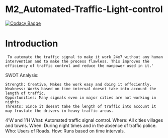 # M2_Automated-Traffic-Light-control

[![Codacy Badge](https://app.codacy.com/project/badge/Grade/b5cfc0803f194e3bb7eb10e6a7a1c03d)](https://www.codacy.com/gh/MNVS10/M2_Automated-Traffic-Light-control/dashboard?utm_source=github.com&amp;utm_medium=referral&amp;utm_content=MNVS10/M2_Automated-Traffic-Light-control&amp;utm_campaign=Badge_Grade)



# Introduction #
	 To automate the traffic signal to make it work 24x7 without any human intervention and to make the process flawless. This improves the efficiency of traffic control and reduce the manpower used in it.'
	 
SWOT Analysis:
	
	Strength: Creative, Makes the work easy and doing it effeciently.
	Weakness: Works based on time interval doesnt take into account the length of traffic.
	Opportunities: Many signals even in major cities are not working in nights.
	Threats: Since it doesnt take the length of traffic into account it may frustate the drivers in heavy traffic areas.

4’W and 1’H
What: Automated traffic signal control.
Where: All cities villages and towns.
When: During night times and in the absence of traffic police.
Who: Users of Roads.
How: Runs based on time intervals.
